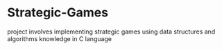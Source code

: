 # Strategic-Games
project involves implementing strategic games using data structures and algorithms knowledge in C language
